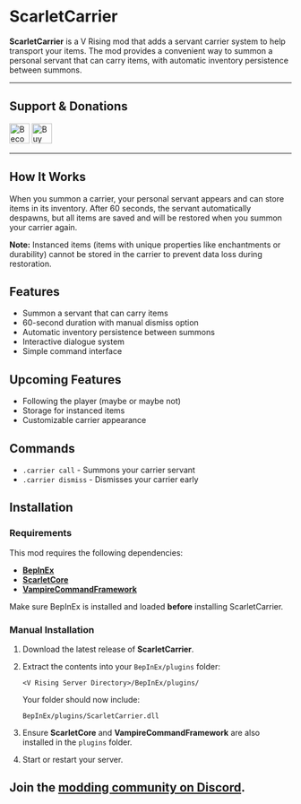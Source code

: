 # ScarletCarrier

**ScarletCarrier** is a V Rising mod that adds a servant carrier system to help transport your items. The mod provides a convenient way to summon a personal servant that can carry items, with automatic inventory persistence between summons.

---

## Support & Donations

<a href="https://www.patreon.com/bePatron?u=30093731" data-patreon-widget-type="become-patron-button"><img height='36' style='border:0px;height:36px;' src='https://i.imgur.com/o12xEqi.png' alt='Become a Patron' /></a>  <a href='https://ko-fi.com/F2F21EWEM7' target='_blank'><img height='36' style='border:0px;height:36px;' src='https://storage.ko-fi.com/cdn/kofi6.png?v=6' alt='Buy Me a Coffee at ko-fi.com' /></a>

---

## How It Works

When you summon a carrier, your personal servant appears and can store items in its inventory. After 60 seconds, the servant automatically despawns, but all items are saved and will be restored when you summon your carrier again.

**Note:** Instanced items (items with unique properties like enchantments or durability) cannot be stored in the carrier to prevent data loss during restoration.

## Features

* Summon a servant that can carry items
* 60-second duration with manual dismiss option  
* Automatic inventory persistence between summons
* Interactive dialogue system
* Simple command interface

## Upcoming Features

* Following the player (maybe or maybe not)
* Storage for instanced items
* Customizable carrier appearance

## Commands

* `.carrier call` - Summons your carrier servant
* `.carrier dismiss` - Dismisses your carrier early

## Installation

### Requirements

This mod requires the following dependencies:

* **[BepInEx](https://wiki.vrisingmods.com/user/bepinex_install.html)**
* **[ScarletCore](https://thunderstore.io/c/v-rising/p/ScarletMods/ScarletCore/)**
* **[VampireCommandFramework](https://thunderstore.io/c/v-rising/p/deca/VampireCommandFramework/)**

Make sure BepInEx is installed and loaded **before** installing ScarletCarrier.

### Manual Installation

1. Download the latest release of **ScarletCarrier**.

2. Extract the contents into your `BepInEx/plugins` folder:

   `<V Rising Server Directory>/BepInEx/plugins/`

   Your folder should now include:

   `BepInEx/plugins/ScarletCarrier.dll`

3. Ensure **ScarletCore** and **VampireCommandFramework** are also installed in the `plugins` folder.
4. Start or restart your server.

## Join the [modding community on Discord](https://vrisingmods.com/discord).

